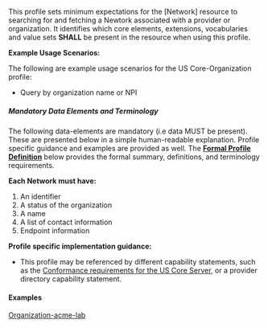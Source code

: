 This profile sets minimum expectations for the [Network] resource to searching for and fetching a Newtork associated with a provider or organization. It identifies which core elements, extensions, vocabularies and value sets **SHALL** be present in the resource when using this profile.

**Example Usage Scenarios:**

The following are example usage scenarios for the US Core-Organization profile:

-   Query by organization name or NPI


##### Mandatory Data Elements and Terminology


The following data-elements are mandatory (i.e data MUST be present). These are presented below in a simple human-readable explanation.  Profile specific guidance and examples are provided as well.  The [**Formal Profile Definition**](#profile) below provides the  formal summary, definitions, and  terminology requirements.  

**Each Network must have:**

1.  An identifier
1.  A status of the organization
1.  A name
1.  A list of contact information
1.  Endpoint information


**Profile specific implementation guidance:**

- This profile may be referenced by different capability statements, such as the [Conformance requirements for the US Core Server], or a provider directory capability statement.

#### Examples

[Organization-acme-lab](Organization-acme-lab.html)

[Organization]: http://hl7.org/fhir/STU3/organization.html
[Conformance requirements for the US Core Server]: CapabilityStatement-server.html
